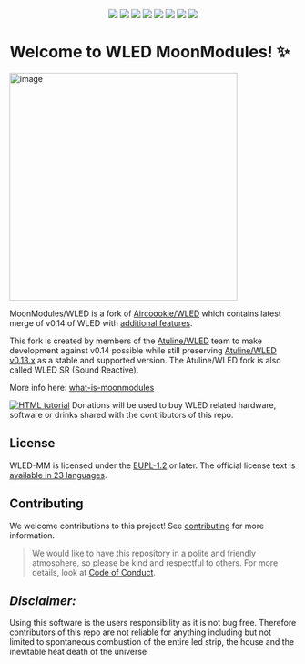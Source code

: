 <p align="center">
  <img src="/images/wled_logo_akemi.png">
  <a href="https://github.com/MoonModules/WLED/releases"><img src="https://img.shields.io/github/release/MoonModules/WLED.svg?style=flat-square"></a>
  <a href="https://raw.githubusercontent.com/MoonModules/WLED/mdev/LICENSE"><img src="https://img.shields.io/github/license/MoonModules/wled?color=blue&style=flat-square"></a>
  <a href="https://wled.discourse.group"><img src="https://img.shields.io/discourse/topics?colorB=blue&label=forum&server=https%3A%2F%2Fwled.discourse.group%2F&style=flat-square"></a>
  <a href="https://discord.gg/4CQRmfR"><img src="https://img.shields.io/discord/700041398778331156.svg?colorB=blue&label=discord&style=flat-square"></a>
  <a href="https://mm.kno.wled.ge"><img src="https://img.shields.io/badge/quick_start-wiki-blue.svg?style=flat-square"></a>
  <a href="https://github.com/Aircoookie/WLED-App"><img src="https://img.shields.io/badge/app-wled-blue.svg?style=flat-square"></a>
  <a href="https://gitpod.io/#https://github.com/MoonModules/WLED"><img src="https://img.shields.io/badge/Gitpod-ready--to--code-blue?style=flat-square&logo=gitpod"></a>

  </p>

# Welcome to WLED MoonModules! ✨

<img width="400" alt="image" src="https://user-images.githubusercontent.com/91013628/230378884-5a0f15ee-1aa2-4998-9df7-ade9f32a3d0f.png">

MoonModules/WLED is a fork of [Aircoookie/WLED](https://github.com/Aircoookie/WLED) which contains latest merge of v0.14 of WLED with [additional features](https://mm.kno.wled.ge/moonmodules/what-is-moonmodules/).

This fork is created by members of the [Atuline/WLED](https://github.com/atuline/WLED) team to make development against v0.14 possible while still preserving [Atuline/WLED v0.13.x](https://github.com/atuline/WLED/tree/dev) as a stable and supported version. The Atuline/WLED fork is also called WLED SR (Sound Reactive).

More info here: <a href="https://mm.kno.wled.ge/moonmodules/what-is-moonmodules/">what-is-moonmodules</a>

<a href="https://www.paypal.com/donate?business=moonmodules@icloud.com"><img src="https://img.shields.io/badge/send%20me%20a%20small%20gift-paypal-blue.svg" alt="HTML tutorial" style="max-width: 100%;"></a>
Donations will be used to buy WLED related hardware, software or drinks shared with the contributors of this repo.

## License 
WLED-MM is licensed under the [EUPL-1.2](https://joinup.ec.europa.eu/collection/eupl) or later. 
The official license text is [available in 23 languages](https://joinup.ec.europa.eu/collection/eupl/eupl-text-eupl-12).

## Contributing
We welcome contributions to this project! See [contributing](https://github.com/MoonModules/WLED/blob/mdev/CONTRIBUTING.md) for more information.
> We would like to have this repository in a polite and friendly atmosphere, so please be kind and respectful to others. For more details, look at [Code of Conduct](https://github.com/MoonModules/WLED/blob/mdev/CODE_OF_CONDUCT.md).

## *Disclaimer:*   

Using this software is the users responsibility as it is not bug free. Therefore contributors of this repo are not reliable for anything including but not limited to spontaneous combustion of the entire led strip, the house and the inevitable heat death of the universe
